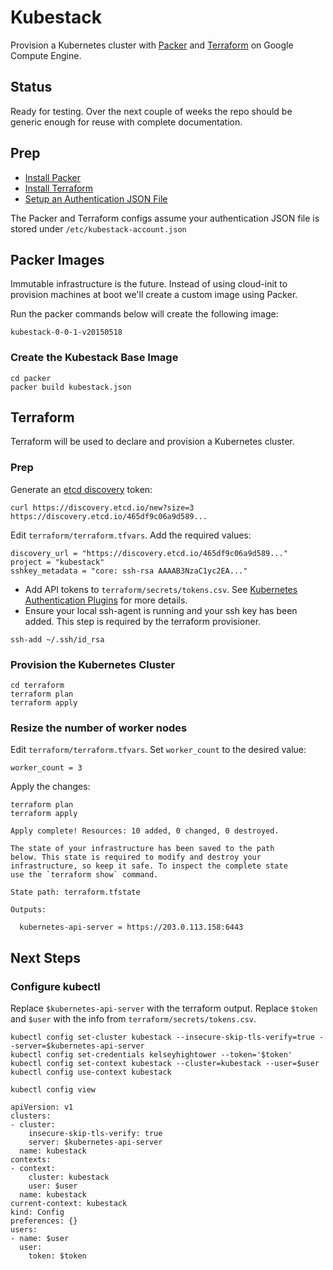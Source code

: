 # Kubestack

Provision a Kubernetes cluster with [Packer](https://packer.io) and [Terraform](https://www.terraform.io) on Google Compute Engine.

## Status

Ready for testing. Over the next couple of weeks the repo should be generic enough for reuse with complete documentation.

## Prep

- [Install Packer](https://packer.io/docs/installation.html)
- [Install Terraform](https://www.terraform.io/intro/getting-started/install.html)
- [Setup an Authentication JSON File](https://www.terraform.io/docs/providers/google/index.html#account_file)

The Packer and Terraform configs assume your authentication JSON file is stored under `/etc/kubestack-account.json`

## Packer Images

Immutable infrastructure is the future. Instead of using cloud-init to provision machines at boot we'll create a custom image using Packer.

Run the packer commands below will create the following image:

```
kubestack-0-0-1-v20150518
```

### Create the Kubestack Base Image

```
cd packer
packer build kubestack.json
```

## Terraform

Terraform will be used to declare and provision a Kubernetes cluster.

### Prep

Generate an [etcd discovery](https://coreos.com/docs/cluster-management/setup/cluster-discovery/) token:

```
curl https://discovery.etcd.io/new?size=3
https://discovery.etcd.io/465df9c06a9d589...
```

Edit `terraform/terraform.tfvars`. Add the required values:

```
discovery_url = "https://discovery.etcd.io/465df9c06a9d589..."
project = "kubestack"
sshkey_metadata = "core: ssh-rsa AAAAB3NzaC1yc2EA..."
```

- Add API tokens to `terraform/secrets/tokens.csv`. See [Kubernetes Authentication Plugins](https://github.com/GoogleCloudPlatform/kubernetes/blob/master/docs/authentication.md) for more details.
- Ensure your local ssh-agent is running and your ssh key has been added. This step is required by the terraform provisioner.

```
ssh-add ~/.ssh/id_rsa
```


### Provision the Kubernetes Cluster

```
cd terraform
terraform plan
terraform apply
```

### Resize the number of worker nodes

Edit `terraform/terraform.tfvars`. Set `worker_count` to the desired value:

```
worker_count = 3
```

Apply the changes:

```
terraform plan
terraform apply
```

```
Apply complete! Resources: 10 added, 0 changed, 0 destroyed.

The state of your infrastructure has been saved to the path
below. This state is required to modify and destroy your
infrastructure, so keep it safe. To inspect the complete state
use the `terraform show` command.

State path: terraform.tfstate

Outputs:

  kubernetes-api-server = https://203.0.113.158:6443
```

## Next Steps

### Configure kubectl

Replace `$kubernetes-api-server` with the terraform output. 
Replace `$token` and `$user` with the info from `terraform/secrets/tokens.csv`.

```
kubectl config set-cluster kubestack --insecure-skip-tls-verify=true --server=$kubernetes-api-server
kubectl config set-credentials kelseyhightower --token='$token'
kubectl config set-context kubestack --cluster=kubestack --user=$user
kubectl config use-context kubestack
```

```
kubectl config view
```

```
apiVersion: v1
clusters:
- cluster:
    insecure-skip-tls-verify: true
    server: $kubernetes-api-server
  name: kubestack
contexts:
- context:
    cluster: kubestack
    user: $user
  name: kubestack
current-context: kubestack
kind: Config
preferences: {}
users:
- name: $user
  user:
    token: $token
```
